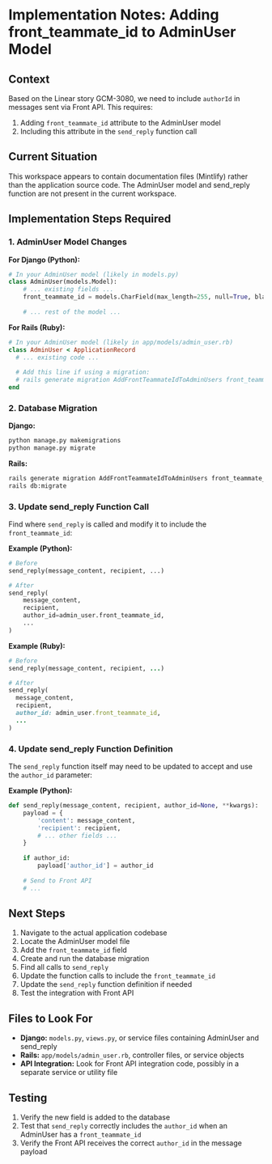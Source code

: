 # Implementation Notes: Adding front_teammate_id to AdminUser Model

## Context
Based on the Linear story GCM-3080, we need to include `authorId` in messages sent via Front API. This requires:

1. Adding `front_teammate_id` attribute to the AdminUser model
2. Including this attribute in the `send_reply` function call

## Current Situation
This workspace appears to contain documentation files (Mintlify) rather than the application source code. The AdminUser model and send_reply function are not present in the current workspace.

## Implementation Steps Required

### 1. AdminUser Model Changes

**For Django (Python):**
```python
# In your AdminUser model (likely in models.py)
class AdminUser(models.Model):
    # ... existing fields ...
    front_teammate_id = models.CharField(max_length=255, null=True, blank=True)
    
    # ... rest of the model ...
```

**For Rails (Ruby):**
```ruby
# In your AdminUser model (likely in app/models/admin_user.rb)
class AdminUser < ApplicationRecord
  # ... existing code ...
  
  # Add this line if using a migration:
  # rails generate migration AddFrontTeammateIdToAdminUsers front_teammate_id:string
end
```

### 2. Database Migration

**Django:**
```bash
python manage.py makemigrations
python manage.py migrate
```

**Rails:**
```bash
rails generate migration AddFrontTeammateIdToAdminUsers front_teammate_id:string
rails db:migrate
```

### 3. Update send_reply Function Call

Find where `send_reply` is called and modify it to include the `front_teammate_id`:

**Example (Python):**
```python
# Before
send_reply(message_content, recipient, ...)

# After
send_reply(
    message_content, 
    recipient, 
    author_id=admin_user.front_teammate_id,
    ...
)
```

**Example (Ruby):**
```ruby
# Before
send_reply(message_content, recipient, ...)

# After
send_reply(
  message_content, 
  recipient, 
  author_id: admin_user.front_teammate_id,
  ...
)
```

### 4. Update send_reply Function Definition

The `send_reply` function itself may need to be updated to accept and use the `author_id` parameter:

**Example (Python):**
```python
def send_reply(message_content, recipient, author_id=None, **kwargs):
    payload = {
        'content': message_content,
        'recipient': recipient,
        # ... other fields ...
    }
    
    if author_id:
        payload['author_id'] = author_id
    
    # Send to Front API
    # ...
```

## Next Steps

1. Navigate to the actual application codebase
2. Locate the AdminUser model file
3. Add the `front_teammate_id` field
4. Create and run the database migration
5. Find all calls to `send_reply`
6. Update the function calls to include the `front_teammate_id`
7. Update the `send_reply` function definition if needed
8. Test the integration with Front API

## Files to Look For

- **Django:** `models.py`, `views.py`, or service files containing AdminUser and send_reply
- **Rails:** `app/models/admin_user.rb`, controller files, or service objects
- **API Integration:** Look for Front API integration code, possibly in a separate service or utility file

## Testing

1. Verify the new field is added to the database
2. Test that `send_reply` correctly includes the `author_id` when an AdminUser has a `front_teammate_id`
3. Verify the Front API receives the correct `author_id` in the message payload